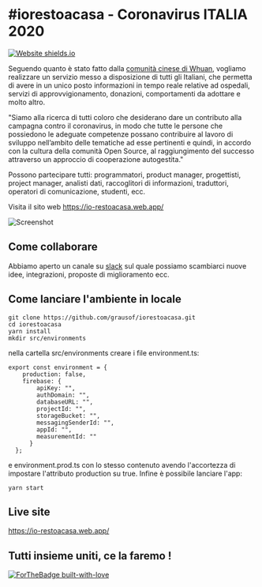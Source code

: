 # \#iorestoacasa - Coronavirus ITALIA 2020
[![Website shields.io](https://img.shields.io/website-up-down-green-red/http/shields.io.svg)](https://io-restoacasa.web.app/) 

Seguendo quanto è stato fatto dalla [comunità cinese di Whuan](https://community.wuhan2020.org.cn/it-it/), vogliamo realizzare un servizio messo a disposizione di tutti gli Italiani, che permetta di avere in un unico posto informazioni in tempo reale relative ad ospedali, servizi di approvvigionamento, donazioni, comportamenti da adottare e molto altro.

"Siamo alla ricerca di tutti coloro che desiderano dare un contributo alla campagna contro il coronavirus, in modo che tutte le persone che possiedono le adeguate competenze possano contribuire al lavoro di sviluppo nell’ambito delle tematiche ad esse pertinenti e quindi, in accordo con la cultura della comunità Open Source, al raggiungimento del successo attraverso un approccio di cooperazione autogestita."

Possono partecipare tutti: programmatori, product manager, progettisti, project manager, analisti dati, raccoglitori di informazioni, traduttori, operatori di comunicazione, studenti, ecc.

Visita il sito web https://io-restoacasa.web.app/

![Screenshot](https://github.com/grausof/iorestoacasa/blob/master/screenshot.png?raw=true)

## Come collaborare

Abbiamo aperto un canale su [slack](https://join.slack.com/t/iorestoacasa/shared_invite/zt-cq04uaom-g0x4XaR1Ajw32sKP2reckg) sul quale possiamo scambiarci nuove idee, integrazioni, proposte di miglioramento ecc.

## Come lanciare l'ambiente in locale
```
git clone https://github.com/grausof/iorestoacasa.git
cd iorestoacasa
yarn install
mkdir src/environments
```
nella cartella src/environments creare i file environment.ts:
```
export const environment = {
    production: false,
    firebase: {
        apiKey: "",
        authDomain: "",
        databaseURL: "",
        projectId: "",
        storageBucket: "",
        messagingSenderId: "",
        appId: "",
        measurementId: ""
      }
  };
```
e environment.prod.ts con lo stesso contenuto avendo l'accortezza di impostare l'attributo production su true.
Infine è possibile lanciare l'app:
```
yarn start
```
## Live site

https://io-restoacasa.web.app/

## Tutti insieme uniti, ce la faremo !
[![ForTheBadge built-with-love](http://ForTheBadge.com/images/badges/built-with-love.svg)](https://github.com/grausof/iorestoacasa)
